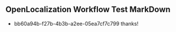 ## OpenLocalization Workflow Test MarkDown
* bb60a94b-f27b-4b3b-a2ee-05ea7cf7c799 thanks!

<!--HONumber=Aug16_HO3-->



